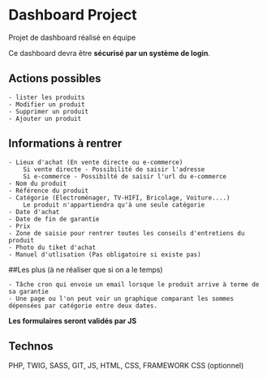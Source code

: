 # Dashboard Project

Projet de dashboard réalisé en équipe

Ce dashboard devra être **sécurisé par un système de login**.

## Actions possibles

    - lister les produits
    - Modifier un produit
    - Supprimer un produit
    - Ajouter un produit


## Informations à rentrer

    - Lieux d'achat (En vente directe ou e-commerce)
        Si vente directe - Possibilité de saisir l'adresse
        Si e-commerce - Possibilté de saisir l'url du e-commerce
    - Nom du produit
    - Référence du produit
    - Catégorie (Electroménager, TV-HIFI, Bricolage, Voiture....)
        Le produit n'appartiendra qu'à une seule catégorie
    - Date d'achat
    - Date de fin de garantie
    - Prix
    - Zone de saisie pour rentrer toutes les conseils d'entretiens du produit
    - Photo du tiket d'achat
    - Manuel d'utlisation (Pas obligatoire si existe pas)


##Les plus (à ne réaliser que si on a le temps)

    - Tâche cron qui envoie un email lorsque le produit arrive à terme de sa garantie
    - Une page ou l'on peut voir un graphique comparant les sommes dépensées par catégorie entre deux dates.


**Les formulaires seront validés par JS**

## Technos

PHP, TWIG, SASS, GIT, JS, HTML, CSS, FRAMEWORK CSS (optionnel)

